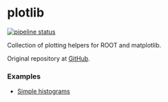 # plotlib

[![pipeline status](https://gitlab.cern.ch/mrieger/plotlib/badges/master/pipeline.svg)](https://gitlab.cern.ch/mrieger/plotlib/pipelines)

Collection of plotting helpers for ROOT and matplotlib.

Original repository at [GitHub](https://github.com/riga/plotlib).


### Examples

- [Simple histograms](./examples/simple_histograms.py)
